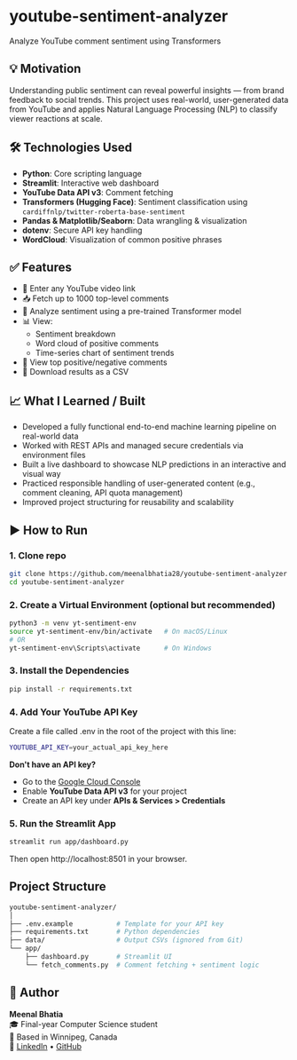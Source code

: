 # youtube-sentiment-analyzer
Analyze YouTube comment sentiment using Transformers

## 💡 Motivation

Understanding public sentiment can reveal powerful insights — from brand feedback to social trends. This project uses real-world, user-generated data from YouTube and applies Natural Language Processing (NLP) to classify viewer reactions at scale.

## 🛠 Technologies Used

- **Python**: Core scripting language
- **Streamlit**: Interactive web dashboard
- **YouTube Data API v3**: Comment fetching
- **Transformers (Hugging Face)**: Sentiment classification using `cardiffnlp/twitter-roberta-base-sentiment`
- **Pandas & Matplotlib/Seaborn**: Data wrangling & visualization
- **dotenv**: Secure API key handling
- **WordCloud**: Visualization of common positive phrases

## ✅ Features

- 🔗 Enter any YouTube video link
- 📥 Fetch up to 1000 top-level comments
- 🤖 Analyze sentiment using a pre-trained Transformer model
- 📊 View:
  - Sentiment breakdown
  - Word cloud of positive comments
  - Time-series chart of sentiment trends
- 💬 View top positive/negative comments
- 📁 Download results as a CSV

## 📈 What I Learned / Built

- Developed a fully functional end-to-end machine learning pipeline on real-world data
- Worked with REST APIs and managed secure credentials via environment files
- Built a live dashboard to showcase NLP predictions in an interactive and visual way
- Practiced responsible handling of user-generated content (e.g., comment cleaning, API quota management)
- Improved project structuring for reusability and scalability

## ▶️ How to Run

### 1. Clone repo
```bash
git clone https://github.com/meenalbhatia28/youtube-sentiment-analyzer
cd youtube-sentiment-analyzer
```
### 2.  Create a Virtual Environment (optional but recommended)
```bash
python3 -m venv yt-sentiment-env
source yt-sentiment-env/bin/activate   # On macOS/Linux
# OR
yt-sentiment-env\Scripts\activate      # On Windows
```

### 3. Install the Dependencies
```bash
pip install -r requirements.txt
```

### 4. Add Your YouTube API Key
Create a file called .env in the root of the project with this line:
```bash
YOUTUBE_API_KEY=your_actual_api_key_here
```
**Don't have an API key?**  
- Go to the [Google Cloud Console](https://console.cloud.google.com/)  
- Enable **YouTube Data API v3** for your project  
- Create an API key under **APIs & Services > Credentials**  

### 5. Run the Streamlit App
```bash
streamlit run app/dashboard.py
```
Then open http://localhost:8501 in your browser.

## Project Structure
```bash
youtube-sentiment-analyzer/
│
├── .env.example           # Template for your API key
├── requirements.txt       # Python dependencies
├── data/                  # Output CSVs (ignored from Git)
└── app/
    ├── dashboard.py       # Streamlit UI
    └── fetch_comments.py  # Comment fetching + sentiment logic
```

## 👤 Author

**Meenal Bhatia**  
🎓 Final-year Computer Science student  
📍 Based in Winnipeg, Canada  
🔗 [LinkedIn](https://www.linkedin.com/in/meenal-bhatia-6b287b198/) • [GitHub](https://github.com/meenalbhatia28)
